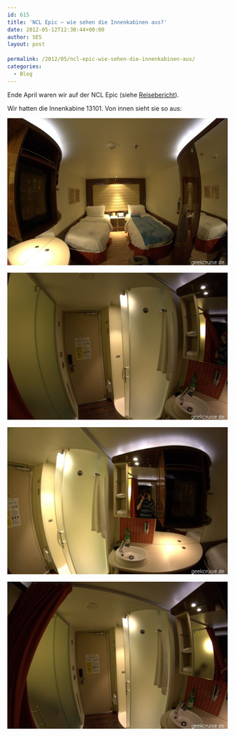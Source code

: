```yaml
---
id: 615
title: 'NCL Epic – wie sehen die Innenkabinen aus?'
date: 2012-05-12T12:30:44+00:00
author: SES
layout: post

permalink: /2012/05/ncl-epic-wie-sehen-die-innenkabinen-aus/
categories:
  - Blog
---
```

Ende April waren wir auf der NCL Epic (siehe [Reisebericht](/reiseberichte/ncl-epic-westliches-mittelmeer-ab-barcelona-25-04-12-5-tagig/)).

Wir hatten die Innenkabine 13101. Von innen sieht sie so aus:


![NCL Epic Innenkabine](/assets/2012/05/ncl_epic_innenkabine_01.jpg)


![NCL Epic Innenkabine](/assets/2012/05/ncl_epic_innenkabine_02.jpg)


![NCL Epic Innenkabine](/assets/2012/05/ncl_epic_innenkabine_03.jpg)


![NCL Epic Innenkabine](/assets/2012/05/ncl_epic_innenkabine_04.jpg)
